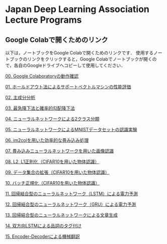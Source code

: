 # Japan Deep Learning Association Lecture Programs


## Google Colabで開くためのリンク

以下は，ノートブックをGoogle Colabで開くためのリンクです．
使用するノートブックのリンクをクリックすると，Google Colabでノートブックが開くので，各自のGoogleドライブへコピーして使用してください．





[00. Google Colaboratoryの動作確認](https://colab.research.google.com/github/machine-perception-robotics-group/GoogleColabNotebooks/blob/master/JDLA_lecture_notebook/00_operation_check_of_google_colab.ipynb)

[01. ホールドアウト法によるサポートベクトルマシンの性能評価](https://colab.research.google.com/github/machine-perception-robotics-group/GoogleColabNotebooks/blob/master/JDLA_lecture_notebook/01_holdout_svm.ipynb)

[02. 主成分分析](https://colab.research.google.com/github/machine-perception-robotics-group/GoogleColabNotebooks/blob/master/JDLA_lecture_notebook/02_pca.ipynb)

[03. 最急降下法と確率的勾配降下法](https://colab.research.google.com/github/machine-perception-robotics-group/GoogleColabNotebooks/blob/master/JDLA_lecture_notebook/03_stochastic_gradient_descent.ipynb)

[04. ニューラルネットワークによる2クラス分類](https://colab.research.google.com/github/machine-perception-robotics-group/GoogleColabNotebooks/blob/master/JDLA_lecture_notebook/04_neural_network_Bernoulli.ipynb)

[05. ニューラルネットワークによるMNISTデータセットの認識実験](https://colab.research.google.com/github/machine-perception-robotics-group/GoogleColabNotebooks/blob/master/JDLA_lecture_notebook/05_neural_network_multinoulli.ipynb)

[06. im2colを用いた効率的な畳み込み処理](https://colab.research.google.com/github/machine-perception-robotics-group/GoogleColabNotebooks/blob/master/JDLA_lecture_notebook/06_im2col.ipynb)

[07. 畳み込みニューラルネットワークを用いた画像認識](https://colab.research.google.com/github/machine-perception-robotics-group/GoogleColabNotebooks/blob/master/JDLA_lecture_notebook/07_convolutional_neural_network.ipynb)

[08. L2, L1正則化（CIFAR10を用いた物体認識）](https://colab.research.google.com/github/machine-perception-robotics-group/GoogleColabNotebooks/blob/master/JDLA_lecture_notebook/08_L2L1_regularization.ipynb)

[09. データ集合の拡張（CIFAR10を用いた物体認識）](https://colab.research.google.com/github/machine-perception-robotics-group/GoogleColabNotebooks/blob/master/JDLA_lecture_notebook/09_data_augmentation.ipynb)

[10. バッチ正規化（CIFAR10を用いた物体認識）](https://colab.research.google.com/github/machine-perception-robotics-group/GoogleColabNotebooks/blob/master/JDLA_lecture_notebook/10_batch_normalization.ipynb)

[11. 回帰結合型のニューラルネットワーク（LSTM）による電力予測](https://colab.research.google.com/github/machine-perception-robotics-group/GoogleColabNotebooks/blob/master/JDLA_lecture_notebook/11_lstm.ipynb)

[12. 回帰結合型のニューラルネットワーク（GRU）による電力予測](https://colab.research.google.com/github/machine-perception-robotics-group/GoogleColabNotebooks/blob/master/JDLA_lecture_notebook/12_gru.ipynb)

[13. 回帰結合型のニューラルネットワークによる文章生成](https://colab.research.google.com/github/machine-perception-robotics-group/GoogleColabNotebooks/blob/master/JDLA_lecture_notebook/13_recurrent_neural_network.ipynb)

[14. 双方向LSTMによる品詞のタグ付け](https://colab.research.google.com/github/machine-perception-robotics-group/GoogleColabNotebooks/blob/master/JDLA_lecture_notebook/14_bi-directional_lstm.ipynb)

[15. Encoder-Decoderによる機械翻訳](https://colab.research.google.com/github/machine-perception-robotics-group/GoogleColabNotebooks/blob/master/JDLA_lecture_notebook/15_lstm_encoder_decoder.ipynb)



